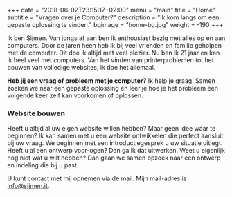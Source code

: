 +++
date = "2018-06-02T23:15:17+02:00"
menu = "main"
title = "Home"
subtitle = "Vragen over je Computer?"
description = "Ik kom langs om een gepaste oplossing te vinden."
bgimage = "home-bg.jpg"
weight = -190
+++

Ik ben Sijmen. 
Van jongs af aan ben ik enthousiast bezig met alles op en aan computers. 
Door de jaren heen heb ik bij veel vrienden en familie geholpen met de computer. 
Dit doe ik altijd met veel plezier. 
Nu ben ik 21 jaar en kan ik heel veel met computers. 
Van het vinden van printerproblemen tot het bouwen van volledige websites, ik doe het allemaal. 

**Heb jij een vraag of probleem met je computer?**
Ik help je graag! 
Samen zoeken we naar een gepaste oplossing en leer je hoe je het probleem een volgende keer zelf kan voorkomen of oplossen.

### Website bouwen
Heeft u altijd al uw eigen website willen hebben? Maar geen idee waar te beginnen? Ik kan samen met u een website ontwikkelen die perfect aansluit bij uw vraag. We beginnen met een introductiegesprek u uw situatie uitlegt. Heeft u al een ontwerp voor-ogen? Dan ga ik dat uitwerken. Weet u eigenlijk nog niet wat u wilt hebben? Dan gaan we samen opzoek naar een ontwerp en indeling die bij u past.

U kunt contact met mij opnemen via de mail. Mijn mail-adres is info@sijmen.it.